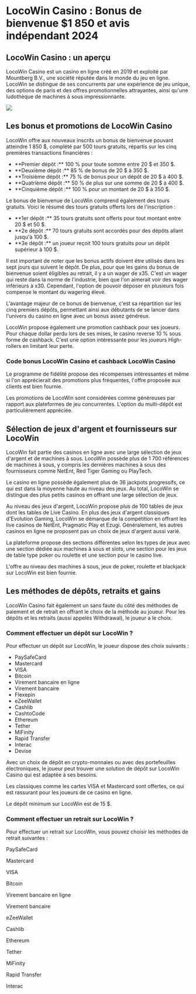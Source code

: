 # LocoWin Casino : Bonus de bienvenue \$1 850 et avis indépendant 2024

## LocoWin Casino : un aperçu

LocoWin Casino est un casino en ligne créé en 2019 et exploité par
Mountberg B.V., une société réputée dans le monde du jeu en ligne.
LocoWin se distingue de ses concurrents par une expérience de jeu
unique, des options de paris et des offres promotionnelles attrayantes,
ainsi qu\'une ludothèque de machines à sous impressionnante.

[![](https://i.imgur.com/JJwkDm3.png)](https://traff.sbs/frcas)

## Les bonus et promotions de LocoWin Casino

LocoWin offre aux nouveaux inscrits un bonus de bienvenue pouvant
atteindre 1 850 \$, complété par 500 tours gratuits, répartis sur les
cinq premières transactions financières :

-   \*\*Premier dépôt :\*\* 100 % pour toute somme entre 20 \$ et
    350 \$.
-   \*\*Deuxième dépôt :\*\* 85 % de bonus de 20 \$ à 350 \$.
-   \*\*Troisième dépôt :\*\* 75 % de bonus pour un dépôt de 20 \$ à
    400 \$.
-   \*\*Quatrième dépôt :\*\* 50 % de plus sur une somme de 20 \$ à
    400 \$.
-   \*\*Cinquième dépôt :\*\* 100 % pour un montant de 20 \$ à 350 \$.

Le bonus de bienvenue de LocoWin comprend également des tours gratuits.
Voici le résumé des tours gratuits offerts lors de l\'inscription :

-   \*\*1er dépôt :\*\* 35 tours gratuits sont offerts pour tout montant
    entre 20 \$ et 50 \$.
-   \*\*2e dépôt :\*\* 70 tours gratuits sont accordés pour des dépôts
    allant jusqu\'à 100 \$.
-   \*\*3e dépôt :\*\* un joueur reçoit 100 tours gratuits pour un dépôt
    supérieur à 100 \$.

Il est important de noter que les bonus actifs doivent être utilisés
dans les sept jours qui suivent le dépôt. De plus, pour que les gains du
bonus de bienvenue soient éligibles au retrait, il y a un wager de x35.
C\'est un wager qui reste dans la norme de l\'industrie, bien que l\'on
aimerait voir des wager inférieurs à x30. Cependant, l\'option de
pouvoir déposer en plusieurs fois compense le montant du wagering élevé.

L\'avantage majeur de ce bonus de bienvenue, c\'est sa répartition sur
les cinq premiers dépôts, permettant ainsi aux débutants de se lancer
dans l\'univers du casino en ligne avec un bonus assez généreux.

LocoWin propose également une promotion cashback pour ses joueurs. Pour
chaque dollar perdu lors de ses mises, le casino reverse 10 % sous forme
de cashback. C\'est une option intéressante pour les joueurs
High-rollers en limitant leur perte.

### Code bonus LocoWin Casino et cashback LocoWin Casino

Le programme de fidélité propose des récompenses intéressantes et même
si l\'on apprécierait des promotions plus fréquentes, l\'offre proposée
aux clients est bien fournie.

Les promotions de LocoWin sont considérées comme généreuses par rapport
aux plateformes de jeu concurrentes. L\'option du multi-dépôt est
particulièrement appréciée.

## Sélection de jeux d\'argent et fournisseurs sur LocoWin

LocoWin fait partie des casinos en ligne avec une large sélection de
jeux d\'argent et de machines à sous. LocoWin possède plus de 1 700
références de machines à sous, y compris les dernières machines à sous
des fournisseurs comme NetEnt, Red Tiger Gaming ou PlayTech.

Le casino en ligne possède également plus de 36 jackpots progressifs, ce
qui est dans la moyenne haute au niveau des jeux. Au total, LocoWin se
distingue des plus petits casinos en offrant une large sélection de
jeux.

Au niveau des jeux d\'argent, LocoWin propose plus de 100 tables de jeux
dont les tables de Live Casino. En plus des jeux d\'argent classiques
d\'Evolution Gaming, LocoWin se démarque de la compétition en offrant
les live casinos de NetEnt, Pragmatic Play et Ezugi. Généralement, les
autres casinos en ligne ne proposent pas un choix de jeux d\'argent
aussi varié.

La plateforme propose des sections différentes selon les types de jeux
avec une section dédiée aux machines à sous et slots, une section pour
les jeux de table type poker ou roulette et une section pour le casino
live.

L\'offre au niveau des machines à sous, jeux de poker, roulette et
blackjack sur LocoWin est bien fournie.

## Les méthodes de dépôts, retraits et gains

LocoWin Casino fait également un sans faute du côté des méthodes de
paiement et de retrait en offrant le choix de la méthode au joueur. Pour
les dépôts et les retraits (aussi appelés Withdrawal), le joueur a le
choix.

### Comment effectuer un dépôt sur LocoWin ?

Pour effectuer un dépôt sur LocoWin, le joueur dispose des choix
suivants :

-   PaySafeCard
-   Mastercard
-   VISA
-   Bitcoin
-   Virement bancaire en ligne
-   Virement bancaire
-   Flexepin
-   eZeeWallet
-   Cashlib
-   CashtoCode
-   Ethereum
-   Tether
-   MiFinity
-   Rapid Transfer
-   Interac
-   Devise

Avec un choix de dépôt en crypto-monnaies ou avec des portefeuilles
électroniques, le joueur peut trouver une solution de dépôt sur LocoWin
Casino qui est adaptée à ses besoins.

Les classiques comme les cartes VISA et Mastercard sont offertes, ce qui
est rassurant pour les joueurs de ce casino en ligne.

Le dépôt minimum sur LocoWin est de 15 \$.

### Comment effectuer un retrait sur LocoWin ?

Pour effectuer un retrait sur LocoWin, vous pouvez choisir les méthodes
de retrait suivantes :

PaySafeCard

Mastercard

VISA

Bitcoin

Virement bancaire en ligne

Virement bancaire

eZeeWallet

Cashlib

Ethereum

Tether

MiFinity

Rapid Transfer

Interac

